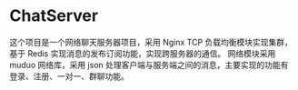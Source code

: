 # ChatServer
这个项目是一个网络聊天服务器项目，采用 Nginx TCP 负载均衡模块实现集群，基于 Redis 实现消息的发布订阅功能，实现跨服务器的通信。
网络模块采用 muduo 网络库，采用 json 处理客户端与服务端之间的消息，主要实现的功能有登录、注册、一对一、群聊功能。

